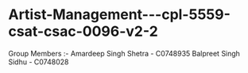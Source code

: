 # Artist-Management---cpl-5559-csat-csac-0096-v2-2
Group Members :-
Amardeep Singh Shetra - C0748935
Balpreet Singh Sidhu - C0748028

